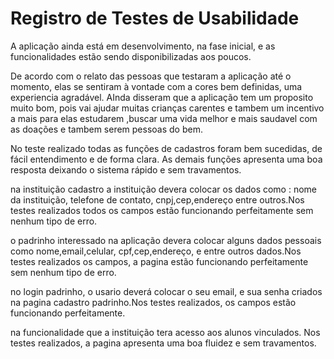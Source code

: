 # Registro de Testes de Usabilidade

A aplicação ainda está em desenvolvimento, na fase inicial, e as funcionalidades estão sendo disponibilizadas aos poucos.

De acordo com o relato das pessoas que testaram a aplicação até o momento, elas se sentiram à vontade com a cores bem definidas, uma experiencia agradável. AInda disseram que a aplicação tem um proposito muito bom, pois vai ajudar muitas crianças carentes e tambem um incentivo a mais para elas estudarem ,buscar uma vida melhor e mais saudavel com as doações e tambem serem pessoas do bem.

 
 No teste realizado todas as funções de cadastros foram bem sucedidas, de fácil entendimento e de forma clara. As demais funções apresenta uma boa resposta deixando o sistema rápido e sem travamentos.
 
na instituição cadastro a instituição devera colocar os dados como : nome da instituição, telefone de contato, cnpj,cep,endereço entre outros.Nos testes realizados todos os campos estão funcionando perfeitamente sem nenhum tipo de erro.

o padrinho interessado na aplicação devera colocar alguns dados pessoais como nome,email,celular, cpf,cep,endereço, e entre outros dados.Nos testes realizados os campos, a pagina estão funcionando perfeitamente sem nenhum tipo de erro.

no login padrinho, o usario deverá colocar o seu email, e sua senha criados na pagina cadastro padrinho.Nos testes realizados, os campos estão funcionando perfeitamente.

na funcionalidade que a instituição tera acesso aos alunos vinculados. Nos testes realizados, a pagina apresenta uma boa fluidez e sem travamentos.
